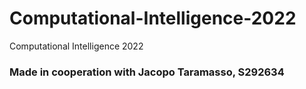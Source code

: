 # Computational-Intelligence-2022
Computational Intelligence 2022

### Made in cooperation with Jacopo Taramasso, S292634